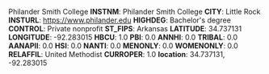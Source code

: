 
Philander Smith College
**INSTNM**: Philander Smith College 
**CITY**: Little Rock 
**INSTURL**: https://www.philander.edu 
**HIGHDEG**: Bachelor's degree 
**CONTROL**: Private nonprofit 
**ST_FIPS**: Arkansas 
**LATITUDE**: 34.737131 
**LONGITUDE**: -92.283015 
**HBCU**: 1.0 
**PBI**: 0.0 
**ANNHI**: 0.0 
**TRIBAL**: 0.0 
**AANAPII**: 0.0 
**HSI**: 0.0 
**NANTI**: 0.0 
**MENONLY**: 0.0 
**WOMENONLY**: 0.0 
**RELAFFIL**: United Methodist 
**CURROPER**: 1.0 
**location**: 34.737131, -92.283015 